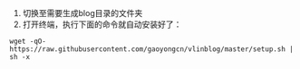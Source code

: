 1. 切换至需要生成blog目录的文件夹
2. 打开终端，执行下面的命令就自动安装好了：
```
wget -qO- https://raw.githubusercontent.com/gaoyongcn/vlinblog/master/setup.sh | sh -x
```
